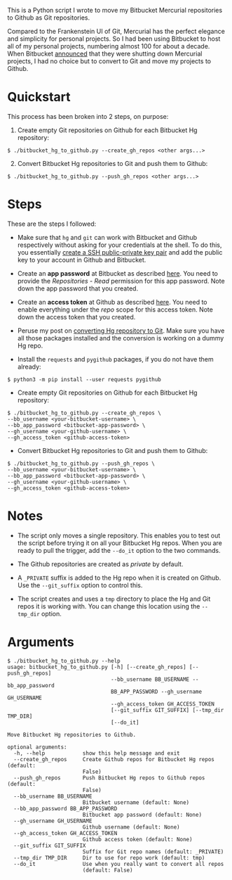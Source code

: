 This is a Python script I wrote to move my Bitbucket Mercurial repositories to Github as Git repositories.

Compared to the Frankenstein UI of Git, Mercurial has the perfect elegance and simplicity for personal projects.
So I had been using Bitbucket to host all of my personal projects, numbering almost 100 for about a decade.
When Bitbucket [announced](https://bitbucket.org/blog/sunsetting-mercurial-support-in-bitbucket) that they were shutting down Mercurial projects, I had no choice but to convert to Git and move my projects to Github.


# Quickstart

This process has been broken into 2 steps, on purpose:

1. Create empty Git repositories on Github for each Bitbucket Hg repository:

```
$ ./bitbucket_hg_to_github.py --create_gh_repos <other args...>
```

2. Convert Bitbucket Hg repositories to Git and push them to Github:

```
$ ./bitbucket_hg_to_github.py --push_gh_repos <other args...>
```

# Steps

These are the steps I followed:

* Make sure that `hg` and `git` can work with Bitbucket and Github respectively without asking for your credentials at the shell.
To do this, you essentially [create a SSH public-private key pair](https://codeyarns.github.io/tech/2016-01-20-how-to-ssh-without-username-or-password.html) and add the public key to your account in Github and Bitbucket.

* Create an **app password** at Bitbucket as described [here](https://confluence.atlassian.com/bitbucket/app-passwords-828781300.html).
You need to provide the *Repositories - Read* permission for this app password.
Note down the app password that you created.

* Create an **access token** at Github as described [here](https://help.github.com/en/articles/creating-a-personal-access-token-for-the-command-line).
You need to enable everything under the *repo* scope for this access token.
Note down the access token that you created.

* Peruse my post on [converting Hg repository to Git](https://codeyarns.github.io/tech/2019-09-20-how-to-convert-mercurial-repository-to-git.html).
Make sure you have all those packages installed and the conversion is working on a dummy Hg repo.

* Install the `requests` and `pygithub` packages, if you do not have them already:

```
$ python3 -m pip install --user requests pygithub
```

* Create empty Git repositories on Github for each Bitbucket Hg repository:

```
$ ./bitbucket_hg_to_github.py --create_gh_repos \
--bb_username <your-bitbucket-username> \
--bb_app_password <bitbucket-app-password> \
--gh_username <your-github-username> \
--gh_access_token <github-access-token>
```

* Convert Bitbucket Hg repositories to Git and push them to Github:

```
$ ./bitbucket_hg_to_github.py --push_gh_repos \
--bb_username <your-bitbucket-username> \
--bb_app_password <bitbucket-app-password> \
--gh_username <your-github-username> \
--gh_access_token <github-access-token>
```

# Notes

* The script only moves a single repository.
This enables you to test out the script before trying it on all your Bitbucket Hg repos.
When you are ready to pull the trigger, add the `--do_it` option to the two commands.

* The Github repositories are created as *private* by default.

* A `_PRIVATE` suffix is added to the Hg repo when it is created on Github.
Use the `--git_suffix` option to control this.

* The script creates and uses a `tmp` directory to place the Hg and Git repos it is working with.
You can change this location using the `--tmp_dir` option.

# Arguments

```
$ ./bitbucket_hg_to_github.py --help
usage: bitbucket_hg_to_github.py [-h] [--create_gh_repos] [--push_gh_repos]
                                 --bb_username BB_USERNAME --bb_app_password
                                 BB_APP_PASSWORD --gh_username GH_USERNAME
                                 --gh_access_token GH_ACCESS_TOKEN
                                 [--git_suffix GIT_SUFFIX] [--tmp_dir TMP_DIR]
                                 [--do_it]

Move Bitbucket Hg repositories to Github.

optional arguments:
  -h, --help            show this help message and exit
  --create_gh_repos     Create Github repos for Bitbucket Hg repos (default:
                        False)
  --push_gh_repos       Push Bitbucket Hg repos to Github repos (default:
                        False)
  --bb_username BB_USERNAME
                        Bitbucket username (default: None)
  --bb_app_password BB_APP_PASSWORD
                        Bitbucket app password (default: None)
  --gh_username GH_USERNAME
                        Github username (default: None)
  --gh_access_token GH_ACCESS_TOKEN
                        Github access token (default: None)
  --git_suffix GIT_SUFFIX
                        Suffix for Git repo names (default: _PRIVATE)
  --tmp_dir TMP_DIR     Dir to use for repo work (default: tmp)
  --do_it               Use when you really want to convert all repos
                        (default: False)
```